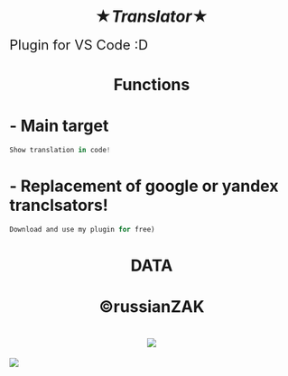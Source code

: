 #    <center>  ★***Translator***★</center>

<font size="5">Plugin for VS Code :D<br>

</font> 

# <center>**Functions**</center>

# - Main target
```javascript
Show translation in code!
```
# - Replacement of google or yandex tranclsators!


```javascript
Download and use my plugin for free)
```


# <center>**DATA**</center>
<font size="5">


</font>


# <center> ©russianZAK</center>

# <center> ![](https://i.ibb.co/myR3Y6r/Fznp-QALpexc.jpg)</center>

![](https://img.shields.io/github/release/pandao/editor.md.svg)
